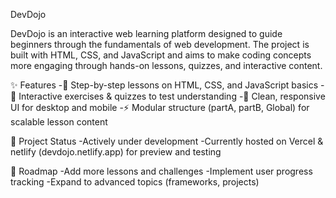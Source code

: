 DevDojo

DevDojo is an interactive web learning platform designed to guide beginners through the fundamentals of web development. The project is built with HTML, CSS, and JavaScript and aims to make coding concepts more engaging through hands-on lessons, quizzes, and interactive content.

✨ Features
-📖 Step-by-step lessons on HTML, CSS, and JavaScript basics
-🧩 Interactive exercises & quizzes to test understanding
-🎨 Clean, responsive UI for desktop and mobile
-⚡ Modular structure (partA, partB, Global) for scalable lesson content

🚧 Project Status
-Actively under development
-Currently hosted on Vercel & netlify (devdojo.netlify.app) for preview and testing

🎯 Roadmap
-Add more lessons and challenges
-Implement user progress tracking
-Expand to advanced topics (frameworks, projects)
